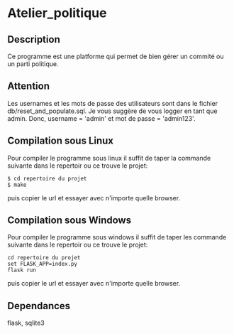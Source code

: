 ﻿# Atelier_politique

## Description

Ce programme est une platforme qui permet de bien gérer un commité ou
un parti politique.

## Attention
Les usernames et les mots de passe des utilisateurs sont dans le fichier db/reset_and_populate.sql.
Je vous suggère de vous logger en tant que admin. Donc, username = 'admin' et mot de passe = 'admin123'.

## Compilation sous Linux

Pour compiler le programme sous linux il suffit de taper la commande suivante dans le repertoir ou ce trouve le projet:

~~~
$ cd repertoire du projet
$ make
~~~

puis copier le url et essayer avec n'importe quelle browser.

## Compilation sous Windows

Pour compiler le programme sous windows il suffit de taper les commande suivante dans le repertoir ou ce trouve le projet:

~~~
cd repertoire du projet
set FLASK_APP=index.py
flask run
~~~

puis copier le url et essayer avec n'importe quelle browser.

## Dependances

flask, sqlite3
